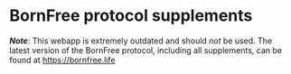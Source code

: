 # BornFree protocol supplements

***Note***: This webapp is extremely outdated and should _not_ be used. The latest version of the BornFree protocol, including all supplements, can be found at https://bornfree.life
